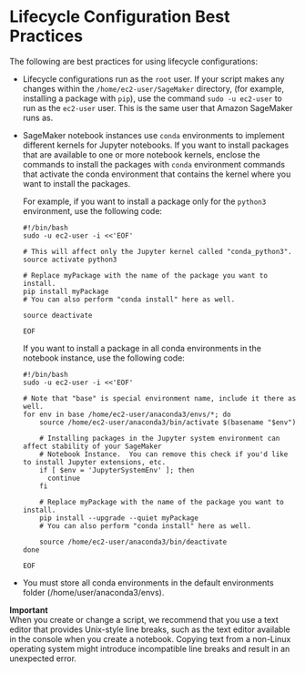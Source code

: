 # Lifecycle Configuration Best Practices<a name="nbi-lifecycle-config-install"></a>

The following are best practices for using lifecycle configurations:
+ Lifecycle configurations run as the `root` user\. If your script makes any changes within the `/home/ec2-user/SageMaker` directory, \(for example, installing a package with `pip`\), use the command `sudo -u ec2-user` to run as the `ec2-user` user\. This is the same user that Amazon SageMaker runs as\.
+ SageMaker notebook instances use `conda` environments to implement different kernels for Jupyter notebooks\. If you want to install packages that are available to one or more notebook kernels, enclose the commands to install the packages with `conda` environment commands that activate the conda environment that contains the kernel where you want to install the packages\.

  For example, if you want to install a package only for the `python3` environment, use the following code:

  ```
  #!/bin/bash
  sudo -u ec2-user -i <<'EOF'
  
  # This will affect only the Jupyter kernel called "conda_python3".
  source activate python3
  
  # Replace myPackage with the name of the package you want to install.
  pip install myPackage
  # You can also perform "conda install" here as well.
  
  source deactivate
  
  EOF
  ```

  If you want to install a package in all conda environments in the notebook instance, use the following code:

  ```
  #!/bin/bash
  sudo -u ec2-user -i <<'EOF'
  
  # Note that "base" is special environment name, include it there as well.
  for env in base /home/ec2-user/anaconda3/envs/*; do
      source /home/ec2-user/anaconda3/bin/activate $(basename "$env")
  
      # Installing packages in the Jupyter system environment can affect stability of your SageMaker
      # Notebook Instance.  You can remove this check if you'd like to install Jupyter extensions, etc.
      if [ $env = 'JupyterSystemEnv' ]; then
        continue
      fi
  
      # Replace myPackage with the name of the package you want to install.
      pip install --upgrade --quiet myPackage
      # You can also perform "conda install" here as well.
  
      source /home/ec2-user/anaconda3/bin/deactivate
  done
  
  EOF
  ```
+ You must store all conda environments in the default environments folder \(/home/user/anaconda3/envs\)\.

**Important**  
When you create or change a script, we recommend that you use a text editor that provides Unix\-style line breaks, such as the text editor available in the console when you create a notebook\. Copying text from a non\-Linux operating system might introduce incompatible line breaks and result in an unexpected error\.